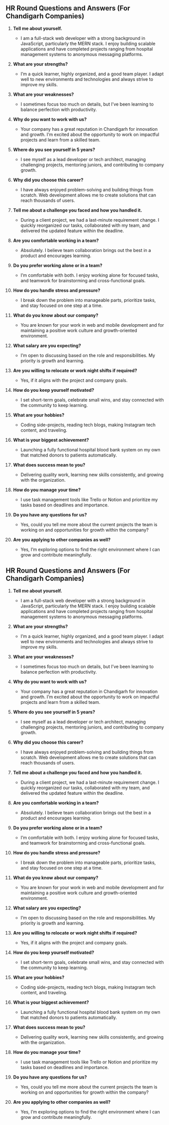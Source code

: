 ## HR Round Questions and Answers (For Chandigarh Companies)

1. **Tell me about yourself.**
   - I am a full-stack web developer with a strong background in JavaScript, particularly the MERN stack. I enjoy building scalable applications and have completed projects ranging from hospital management systems to anonymous messaging platforms.

2. **What are your strengths?**
   - I’m a quick learner, highly organized, and a good team player. I adapt well to new environments and technologies and always strive to improve my skills.

3. **What are your weaknesses?**
   - I sometimes focus too much on details, but I’ve been learning to balance perfection with productivity.

4. **Why do you want to work with us?**
   - Your company has a great reputation in Chandigarh for innovation and growth. I’m excited about the opportunity to work on impactful projects and learn from a skilled team.

5. **Where do you see yourself in 5 years?**
   - I see myself as a lead developer or tech architect, managing challenging projects, mentoring juniors, and contributing to company growth.

6. **Why did you choose this career?**
   - I have always enjoyed problem-solving and building things from scratch. Web development allows me to create solutions that can reach thousands of users.

7. **Tell me about a challenge you faced and how you handled it.**
   - During a client project, we had a last-minute requirement change. I quickly reorganized our tasks, collaborated with my team, and delivered the updated feature within the deadline.

8. **Are you comfortable working in a team?**
   - Absolutely. I believe team collaboration brings out the best in a product and encourages learning.

9. **Do you prefer working alone or in a team?**
   - I’m comfortable with both. I enjoy working alone for focused tasks, and teamwork for brainstorming and cross-functional goals.

10. **How do you handle stress and pressure?**
    - I break down the problem into manageable parts, prioritize tasks, and stay focused on one step at a time.

11. **What do you know about our company?**
    - You are known for your work in web and mobile development and for maintaining a positive work culture and growth-oriented environment.

12. **What salary are you expecting?**
    - I’m open to discussing based on the role and responsibilities. My priority is growth and learning.

13. **Are you willing to relocate or work night shifts if required?**
    - Yes, if it aligns with the project and company goals.

14. **How do you keep yourself motivated?**
    - I set short-term goals, celebrate small wins, and stay connected with the community to keep learning.

15. **What are your hobbies?**
    - Coding side-projects, reading tech blogs, making Instagram tech content, and traveling.

16. **What is your biggest achievement?**
    - Launching a fully functional hospital blood bank system on my own that matched donors to patients automatically.

17. **What does success mean to you?**
    - Delivering quality work, learning new skills consistently, and growing with the organization.

18. **How do you manage your time?**
    - I use task management tools like Trello or Notion and prioritize my tasks based on deadlines and importance.

19. **Do you have any questions for us?**
    - Yes, could you tell me more about the current projects the team is working on and opportunities for growth within the company?

20. **Are you applying to other companies as well?**
    - Yes, I’m exploring options to find the right environment where I can grow and contribute meaningfully.

## HR Round Questions and Answers (For Chandigarh Companies)

1. **Tell me about yourself.**
   - I am a full-stack web developer with a strong background in JavaScript, particularly the MERN stack. I enjoy building scalable applications and have completed projects ranging from hospital management systems to anonymous messaging platforms.

2. **What are your strengths?**
   - I’m a quick learner, highly organized, and a good team player. I adapt well to new environments and technologies and always strive to improve my skills.

3. **What are your weaknesses?**
   - I sometimes focus too much on details, but I’ve been learning to balance perfection with productivity.

4. **Why do you want to work with us?**
   - Your company has a great reputation in Chandigarh for innovation and growth. I’m excited about the opportunity to work on impactful projects and learn from a skilled team.

5. **Where do you see yourself in 5 years?**
   - I see myself as a lead developer or tech architect, managing challenging projects, mentoring juniors, and contributing to company growth.

6. **Why did you choose this career?**
   - I have always enjoyed problem-solving and building things from scratch. Web development allows me to create solutions that can reach thousands of users.

7. **Tell me about a challenge you faced and how you handled it.**
   - During a client project, we had a last-minute requirement change. I quickly reorganized our tasks, collaborated with my team, and delivered the updated feature within the deadline.

8. **Are you comfortable working in a team?**
   - Absolutely. I believe team collaboration brings out the best in a product and encourages learning.

9. **Do you prefer working alone or in a team?**
   - I’m comfortable with both. I enjoy working alone for focused tasks, and teamwork for brainstorming and cross-functional goals.

10. **How do you handle stress and pressure?**
    - I break down the problem into manageable parts, prioritize tasks, and stay focused on one step at a time.

11. **What do you know about our company?**
    - You are known for your work in web and mobile development and for maintaining a positive work culture and growth-oriented environment.

12. **What salary are you expecting?**
    - I’m open to discussing based on the role and responsibilities. My priority is growth and learning.

13. **Are you willing to relocate or work night shifts if required?**
    - Yes, if it aligns with the project and company goals.

14. **How do you keep yourself motivated?**
    - I set short-term goals, celebrate small wins, and stay connected with the community to keep learning.

15. **What are your hobbies?**
    - Coding side-projects, reading tech blogs, making Instagram tech content, and traveling.

16. **What is your biggest achievement?**
    - Launching a fully functional hospital blood bank system on my own that matched donors to patients automatically.

17. **What does success mean to you?**
    - Delivering quality work, learning new skills consistently, and growing with the organization.

18. **How do you manage your time?**
    - I use task management tools like Trello or Notion and prioritize my tasks based on deadlines and importance.

19. **Do you have any questions for us?**
    - Yes, could you tell me more about the current projects the team is working on and opportunities for growth within the company?

20. **Are you applying to other companies as well?**
    - Yes, I’m exploring options to find the right environment where I can grow and contribute meaningfully.

